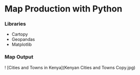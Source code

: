 # Map Production with Python
### Libraries
- Cartopy
- Geopandas
- Matplotlib
### Map Output
! [Cities and Towns in Kenya](Kenyan Cities and Towns Copy.jpg)
